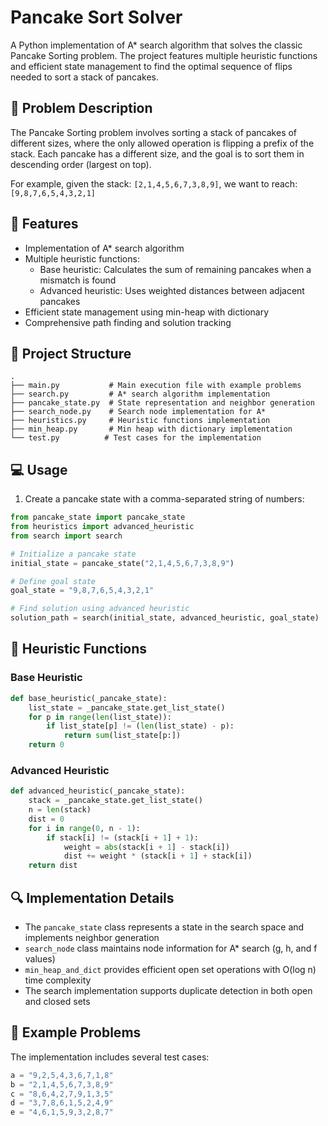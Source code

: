 # Pancake Sort Solver

A Python implementation of A* search algorithm that solves the classic Pancake Sorting problem. The project features multiple heuristic functions and efficient state management to find the optimal sequence of flips needed to sort a stack of pancakes.

## 🥞 Problem Description

The Pancake Sorting problem involves sorting a stack of pancakes of different sizes, where the only allowed operation is flipping a prefix of the stack. Each pancake has a different size, and the goal is to sort them in descending order (largest on top).

For example, given the stack: `[2,1,4,5,6,7,3,8,9]`, we want to reach: `[9,8,7,6,5,4,3,2,1]`

## 🚀 Features

- Implementation of A* search algorithm
- Multiple heuristic functions:
  - Base heuristic: Calculates the sum of remaining pancakes when a mismatch is found
  - Advanced heuristic: Uses weighted distances between adjacent pancakes
- Efficient state management using min-heap with dictionary
- Comprehensive path finding and solution tracking

## 📁 Project Structure

```
.
├── main.py           # Main execution file with example problems
├── search.py         # A* search algorithm implementation
├── pancake_state.py  # State representation and neighbor generation
├── search_node.py    # Search node implementation for A*
├── heuristics.py     # Heuristic functions implementation
├── min_heap.py       # Min heap with dictionary implementation
└── test.py          # Test cases for the implementation
```

## 💻 Usage

1. Create a pancake state with a comma-separated string of numbers:
```python
from pancake_state import pancake_state
from heuristics import advanced_heuristic
from search import search

# Initialize a pancake state
initial_state = pancake_state("2,1,4,5,6,7,3,8,9")

# Define goal state
goal_state = "9,8,7,6,5,4,3,2,1"

# Find solution using advanced heuristic
solution_path = search(initial_state, advanced_heuristic, goal_state)
```

## 🧮 Heuristic Functions

### Base Heuristic
```python
def base_heuristic(_pancake_state):
    list_state = _pancake_state.get_list_state()
    for p in range(len(list_state)):
        if list_state[p] != (len(list_state) - p):
            return sum(list_state[p:])
    return 0
```

### Advanced Heuristic
```python
def advanced_heuristic(_pancake_state):
    stack = _pancake_state.get_list_state()
    n = len(stack)
    dist = 0
    for i in range(0, n - 1):
        if stack[i] != (stack[i + 1] + 1):
            weight = abs(stack[i + 1] - stack[i])
            dist += weight * (stack[i + 1] + stack[i])
    return dist
```

## 🔍 Implementation Details

- The `pancake_state` class represents a state in the search space and implements neighbor generation
- `search_node` class maintains node information for A* search (g, h, and f values)
- `min_heap_and_dict` provides efficient open set operations with O(log n) time complexity
- The search implementation supports duplicate detection in both open and closed sets

## 🎯 Example Problems

The implementation includes several test cases:
```python
a = "9,2,5,4,3,6,7,1,8"
b = "2,1,4,5,6,7,3,8,9"
c = "8,6,4,2,7,9,1,3,5"
d = "3,7,8,6,1,5,2,4,9"
e = "4,6,1,5,9,3,2,8,7"
```


